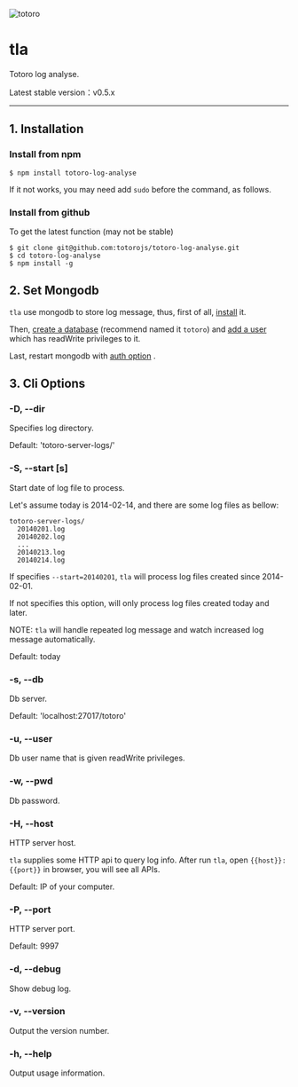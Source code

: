 ![totoro](https://f.cloud.github.com/assets/340282/891339/657d9018-fa54-11e2-9760-6955388fd8fc.jpg)

# tla

Totoro log analyse.

Latest stable version：v0.5.x

---

## 1. Installation

### Install from npm

```
$ npm install totoro-log-analyse
```

If it not works, you may need add `sudo` before the command, as follows.

### Install from github

To get the latest function (may not be stable)

```
$ git clone git@github.com:totorojs/totoro-log-analyse.git
$ cd totoro-log-analyse
$ npm install -g
```

## 2. Set Mongodb

`tla` use mongodb to store log message, thus, first of all, [install](http://docs.mongodb.org/manual/installation/) it.

Then, [create a database](http://docs.mongodb.org/manual/tutorial/getting-started/#select-a-database) (recommend named it `totoro`) and [add a user](http://docs.mongodb.org/manual/tutorial/add-user-to-database/) which has readWrite privileges to it.

Last, restart mongodb with [auth option](http://docs.mongodb.org/manual/reference/configuration-options/#auth) .


## 3. Cli Options

### -D, --dir

Specifies log directory.

Default: 'totoro-server-logs/'

### -S, --start [s]

Start date of log file to process.

Let's assume today is 2014-02-14, and there are some log files as bellow:

```
totoro-server-logs/
  20140201.log
  20140202.log
  ...
  20140213.log
  20140214.log
```

If specifies `--start=20140201`, `tla` will process log files created since 2014-02-01.

If not specifies this option, will only process log files created today and later.

NOTE: `tla` will handle repeated log message and watch increased log message automatically.

Default: today

### -s, --db

Db server.

Default: 'localhost:27017/totoro'

### -u, --user

Db user name that is given readWrite privileges.

### -w, --pwd

Db password.

### -H, --host

HTTP server host.

`tla` supplies some HTTP api to query log info. After run `tla`, open `{{host}}:{{port}}` in browser, you will see all APIs.

Default: IP of your computer.

### -P, --port

HTTP server port.

Default: 9997

### -d, --debug

Show debug log.

### -v, --version

Output the version number.

### -h, --help

Output usage information.

